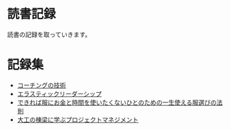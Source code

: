 # 読書記録
読書の記録を取っていきます。

# 記録集
* [コーチングの技術](コーチングの技術.md)
* [エラスティックリーダーシップ](エラスティックリーダーシップ.md)
* [できれば服にお金と時間を使いたくないひとのための一生使える服選びの法則](できれば服にお金と時間を使いたくないひとのための一生使える服選びの法則.md)
* [大工の棟梁に学ぶプロジェクトマネジメント](大工の棟梁に学ぶプロジェクトマネジメント.md)
